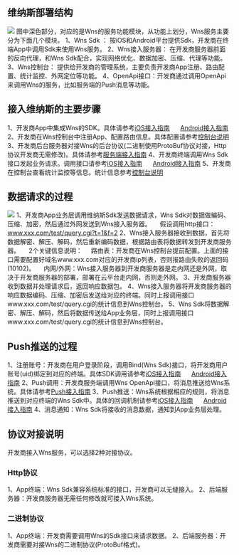 ## 维纳斯部署结构
![](https://mccdn.qcloud.com/static/img/2e802036f508f94191738ae7e65c6bc6/wnsinfo.png)
图中深色部分，对应的是Wns的服务功能模块，从功能上划分，Wns服务主要分为下面几个模块。
1、Wns Sdk ： 按iOS和Android平台提供Sdk，开发商在终端App中调用Sdk来使用Wns服务。
2、Wns接入服务器： 在开发商服务器前面的反向代理，和Wns Sdk配合，实现网络优化、数据加密、压缩、代理等功能。
3、Wns控制台： 提供给开发商的管理系统，主要负责开发商App注册、路由配置、统计监控、外网定位等功能。
4、OpenApi接口：开发商通过调用OpenApi来调用Wns的服务，比如服务端的Push消息等功能。

## 接入维纳斯的主要步骤
1、开发商App中集成Wns的SDK。具体请参考[iOS接入指南](/doc/product/276/iOS接入指南)      [Android接入指南](/doc/product/276/Android接入指南)
2、开发商在Wns控制台中注册App、配置路由信息。具体配置请参考[控制台说明](/doc/product/276/控制台说明)
3、开发商后台服务器对接Wns的后台协议(二进制使用ProtoBuf协议对接，Http协议开发商无需修改)。具体请参考[服务端接入指南](/doc/product/276/服务端接入指南)
4、开发商终端调用Wns Sdk接口发起业务请求。调用接口请参考[iOS接入指南](/doc/product/276/iOS接入指南)      [Android接入指南](/doc/product/276/Android接入指南)
5、开发商在控制台查看统计监控等信息。统计信息参考[控制台说明](/doc/product/276/控制台说明)

## 数据请求的过程
![](https://mccdn.qcloud.com/static/img/49971e6a0c34eae77a170416915ff735/wnsrequest.png)
1、开发商App业务层调用维纳斯Sdk发送数据请求，Wns Sdk对数据做编码、压缩、加密，然后通过外网发送到Wns接入服务器。
    假设调用http接口：www.xxx.com/test/query.cgi?t=1&f=2 
2、Wns接入服务器接收到数据，首先将数据解密、解压、解码，然后重新编码数据，根据路由表将数据转发到开发商服务器。
    2个关键信息说明：
    路由表：开发商在Wns控制台提前配置。上面的接口需要配置好域名www.xxx.com对应的开发商ip列表，否则报路由失败的返回码(10102)。
    内网/外网：Wns接入服务器到开发商服务器是走内网还是外网，取决于开发商服务器的部署，部署在云平台走内网，否则走外网。
3、开发商服务器收到数据并处理请求后，返回响应数据包。
4、Wns接入服务器将开发商服务器的响应数据编码、压缩、加密后发送给对应的终端。同时上报调用接口www.xxx.com/test/query.cgi的统计信息到Wns控制台。
5、Wns Sdk将数据解密、解压、解码，然后将数据传送给App业务层，同时上报调用接口www.xxx.com/test/query.cgi的统计信息到Wns控制台。

## Push推送的过程
1、注册账号：开发商在用户登录阶段，调用Bind(Wns Sdk)接口，将开发商用户账号(uid)绑定到对应的终端。具体SDK调用请参考[iOS接入指南](/doc/product/276/iOS接入指南)      [Android接入指南](/doc/product/276/Android接入指南)
2、Push调用：开发商服务端调用Wns OpenApi接口，将消息推送给Wns系统。具体请参考[Push接入指南](/doc/product/276/接入Push指南)
3、Push推送：Wns系统根据相应的规则，将消息推送到对应终端的Wns Sdk中。具体的回调机制请参考[iOS接入指南](/doc/product/276/iOS接入指南)      [Android接入指南](/doc/product/276/Android接入指南)
4、消息通知：Wns Sdk将接收的消息数据，通知到App业务层处理。

## 协议对接说明
开发商接入Wns服务，可以选择2种对接协议。
### Http协议
1、App终端：Wns Sdk兼容系统标准的接口，开发商可以无缝接入。
2、后端服务器：开发商服务器无需任何修改就可接入Wns系统。
### 二进制协议
1、App终端：开发商需要调用Wns的Sdk接口来请求数据。
2、后端服务器：开发商需要对接Wns的二进制协议(ProtoBuf格式)。